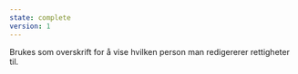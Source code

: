```yaml
---
state: complete
version: 1
---
```

Brukes som overskrift for å vise hvilken person man redigererer rettigheter til.
